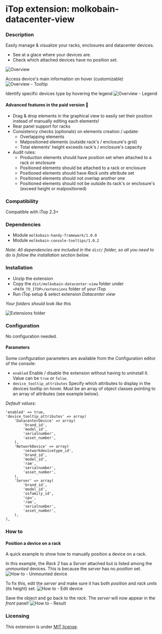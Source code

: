 # iTop extension: molkobain-datacenter-view

### Description
Easily manage & visualize your racks, enclosures and datacenter devices.
* See at a glace where your devices are.
* Check which attached devices have no position set.

![Overview](https://raw.githubusercontent.com/Molkobain/itop-datacenter-view/develop/docs/mdv-overview-01.png)

Access device's main information on hover (customizable)
![Overview - Tooltip](https://raw.githubusercontent.com/Molkobain/itop-datacenter-view/develop/docs/mdv-overview-02.png)

Identify specific devices type by hovering the legend
![Overview - Legend](https://raw.githubusercontent.com/Molkobain/itop-datacenter-view/develop/docs/mdv-overview-03.png)

#### Advanced features in the paid version 🚀
* Drag & drop elements in the graphical view to easily set their position instead of manually editing each elements!
* Rear panel support for racks
* Consistency checks (optionals) on elements creation / update:
  * Overlapping elements
  * Malpositioned elements (outside rack's / enclosure's grid)
  * Total elements' height exceeds rack's / enclosure's capacity
* Audit rules:
  * Production elements should have position set when attached to a rack or enclosure
  * Positioned elements should be attached to a rack or enclosure
  * Positioned elements should have *Rack units* attribute set
  * Positioned elements should not overlap another one
  * Positioned elements should not be outside its rack's or enclosure's (exceed height or malpositioned)

### Compatibility
Compatible with iTop 2.3+

### Dependencies
* Module `molkobain-handy-framework/1.0.0`
* Module `molkobain-console-tooltips/1.0.2`

*Note: All dependencies are included in the `dist/` folder, so all you need to do is follow the installation section below.*

### Installation
* Unzip the extension
* Copy the ``dist/molkobain-datacenter-view`` folder under ``<PATH_TO_ITOP>/extensions`` folder of your iTop
* Run iTop setup & select extension *Datacenter view*

*Your folders should look like this*

![Extensions folder](https://raw.githubusercontent.com/Molkobain/itop-datacenter-view/develop/docs/mdv-install.png)

### Configuration
No configuration needed.

#### Parameters
Some configuration parameters are available from the Configuration editor of the console:
* `enabled` Enable / disable the extension without having to uninstall it. Value can be `true` or `false`.
* `device_tooltip_attributes` Specify which attributes to display in the devices tooltip on hover. Must be an array of object classes pointing to an array of attributes (see example below).

*Default values:*
```
'enabled' => true,
'device_tooltip_attributes' => array(
    'DatacenterDevice' => array(
        'brand_id',
        'model_id',
        'serialnumber',
        'asset_number',
    ),
    'NetworkDevice' => array(
        'networkdevicetype_id',
        'brand_id',
        'model_id',
        'ram',
        'serialnumber',
        'asset_number',
    ),
    'Server' => array(
        'brand_id',
        'model_id',
        'osfamily_id',
        'cpu',
        'ram',
        'serialnumber',
        'asset_number',
    ),
),
```

### How to
#### Position a device on a rack
A quick example to show how to manually position a device on a rack.

In this example, the *Rack 2* has a *Server* attached but is listed among the *unmounted* devices. This is because the *server* has no *position* set.
![How to - Unmounted device](https://raw.githubusercontent.com/Molkobain/itop-datacenter-view/develop/docs/mdv-howto-positionserver-01.png)

To fix this, edit the *server* and make sure it has both *position* and *rack units* (its height) set.
![How to - Edit device](https://raw.githubusercontent.com/Molkobain/itop-datacenter-view/develop/docs/mdv-howto-positionserver-02.png)

Save the object and go back to the *rack*. The *server* will now appear in the *front* panel!
![How to - Result](https://raw.githubusercontent.com/Molkobain/itop-datacenter-view/develop/docs/mdv-howto-positionserver-03.png)

### Licensing
This extension is under [MIT license](https://en.wikipedia.org/wiki/MIT_License).

